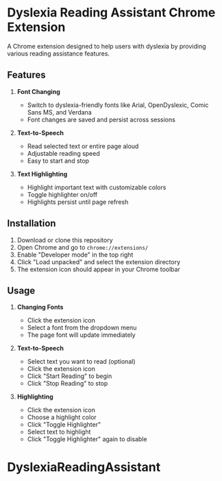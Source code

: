 # Dyslexia Reading Assistant Chrome Extension

A Chrome extension designed to help users with dyslexia by providing various reading assistance features.

## Features

1. **Font Changing**
   - Switch to dyslexia-friendly fonts like Arial, OpenDyslexic, Comic Sans MS, and Verdana
   - Font changes are saved and persist across sessions

2. **Text-to-Speech**
   - Read selected text or entire page aloud
   - Adjustable reading speed
   - Easy to start and stop

3. **Text Highlighting**
   - Highlight important text with customizable colors
   - Toggle highlighter on/off
   - Highlights persist until page refresh

## Installation

1. Download or clone this repository
2. Open Chrome and go to `chrome://extensions/`
3. Enable "Developer mode" in the top right
4. Click "Load unpacked" and select the extension directory
5. The extension icon should appear in your Chrome toolbar

## Usage

1. **Changing Fonts**
   - Click the extension icon
   - Select a font from the dropdown menu
   - The page font will update immediately

2. **Text-to-Speech**
   - Select text you want to read (optional)
   - Click the extension icon
   - Click "Start Reading" to begin
   - Click "Stop Reading" to stop

3. **Highlighting**
   - Click the extension icon
   - Choose a highlight color
   - Click "Toggle Highlighter"
   - Select text to highlight
   - Click "Toggle Highlighter" again to disable
# DyslexiaReadingAssistant
